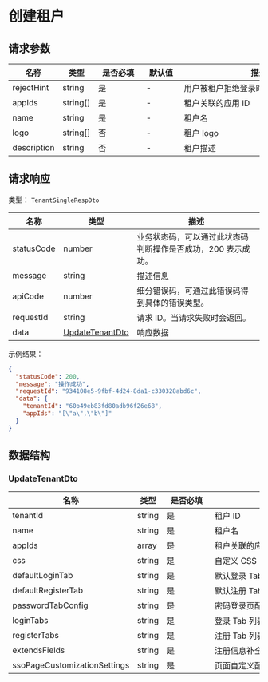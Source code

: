 # 创建租户

<!--
  警告⚠️：
  不要直接修改该文档，
  https://github.com/Authing/authing-docs-factory
  使用该项目进行生成
-->

<LastUpdated />



## 请求参数

| 名称 | 类型 | <div style="width:80px">是否必填</div> | <div style="width:60px">默认值</div> | <div style="width:300px">描述</div> | <div style="width:200px">示例值</div> |
| ---- | ---- | ---- | ---- | ---- | ---- |
| rejectHint | string | 是 | - | 用户被租户拒绝登录时显示的提示文案  |  |
| appIds | string[] | 是 | - | 租户关联的应用 ID  | `["a","b"]` |
| name | string | 是 | - | 租户名  | `租户名` |
| logo | string[] | 否 | - | 租户 logo  | `https://baidu.com/a.png` |
| description | string | 否 | - | 租户描述  |  |



  
## 请求响应

类型： `TenantSingleRespDto`

| 名称 | 类型 | 描述 |
| ---- | ---- | ---- |
| statusCode | number | 业务状态码，可以通过此状态码判断操作是否成功，200 表示成功。 |
| message | string | 描述信息 |
| apiCode | number | 细分错误码，可通过此错误码得到具体的错误类型。 |
| requestId | string | 请求 ID。当请求失败时会返回。 |
| data | <a href="#UpdateTenantDto">UpdateTenantDto</a> | 响应数据 |



示例结果：

```json
{
  "statusCode": 200,
  "message": "操作成功",
  "requestId": "934108e5-9fbf-4d24-8da1-c330328abd6c",
  "data": {
    "tenantId": "60b49eb83fd80adb96f26e68",
    "appIds": "[\"a\",\"b\"]"
  }
}
```

## 数据结构


### <a id="UpdateTenantDto"></a> UpdateTenantDto

| 名称 | 类型 | <div style="width:80px">是否必填</div> | <div style="width:300px">描述</div> | <div style="width:200px">示例值</div> |
| ---- |  ---- | ---- | ---- | ---- |
| tenantId | string | 是 | 租户 ID   |  `60b49eb83fd80adb96f26e68` |
| name | string | 是 | 租户名   |  |
| appIds | array | 是 | 租户关联的应用 ID   |  `["a","b"]` |
| css | string | 是 | 自定义 CSS   |  |
| defaultLoginTab | string | 是 | 默认登录 Tab   |  |
| defaultRegisterTab | string | 是 | 默认注册 Tab   |  |
| passwordTabConfig | string | 是 | 密码登录页配置   |  |
| loginTabs | string | 是 | 登录 Tab 列表   |  |
| registerTabs | string | 是 | 注册 Tab 列表   |  |
| extendsFields | string | 是 | 注册信息补全配置   |  |
| ssoPageCustomizationSettings | string | 是 | 页面自定义配置   |  |



